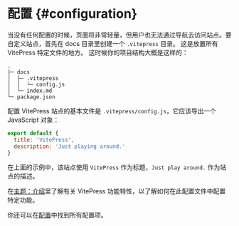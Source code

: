 # 配置 {#configuration}

当没有任何配置的时候，页面将非常轻量，但用户也无法通过导航去访问站点。要自定义站点，首先在 docs 目录里创建一个 `.vitepress` 目录。 这是放置所有 VitePress 特定文件的地方。 这时候你的项目结构大概是这样的：

```
.
├─ docs
│  ├─ .vitepress
│  │  └─ config.js
│  └─ index.md
└─ package.json
```

配置 VitePress 站点的基本文件是 `.vitepress/config.js`，它应该导出一个 JavaScript 对象：

```js
export default {
  title: 'VitePress',
  description: 'Just playing around.'
}
```

在上面的示例中，该站点使用 `VitePress` 作为标题，`Just play around.` 作为站点的描述。

在[主题：介绍](./theme-introduction)里了解有关 VitePress 功能特性，以了解如何在此配置文件中配置特定功能。

你还可以在[配置](../config/introduction)中找到所有配置项。
